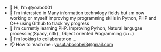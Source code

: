 - 👋 Hi, I’m @yoabo001
- 👀 I’m interested in Many information technology fields but am now working on myself improving my programming skills in Python, PHP and C++ using Github to track my progress
- 🌱 I’m currently learning PHP. Improving Python, Natural langugae processing(Spacy, nltk) , Object oriented Programming (c++)
- 💞️ I’m looking to collaborate on ...
- 📫 How to reach me : yusuf.abosobei3@gmail.com

<!---
yoabo001/yoabo001 is a ✨ special ✨ repository because its `README.md` (this file) appears on your GitHub profile.
You can click the Preview link to take a look at your changes.
--->

